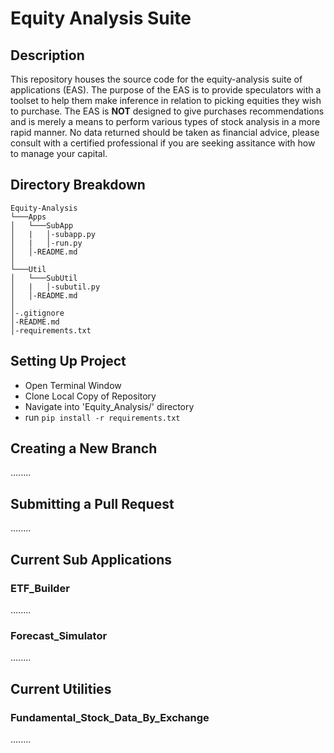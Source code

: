 # Equity Analysis Suite
## Description
This repository houses the source code for the equity-analysis suite of applications (EAS). The purpose of the EAS is to
provide speculators with a toolset to help them make inference in relation to picking equities they wish to purchase.
The EAS is **NOT** designed to give purchases recommendations and is merely a means to perform various types of stock 
analysis in a more rapid manner. No data returned should be taken as financial advice, please consult with a certified 
professional if you are seeking assitance with how to manage your capital.

## Directory Breakdown
```
Equity-Analysis
└───Apps
│   └───SubApp
│   |   │-subapp.py
│   |   │-run.py
│   │-README.md
│   
└───Util
│   └───SubUtil
│   |   │-subutil.py
│   │-README.md  
│
│-.gitignore
│-README.md
│-requirements.txt
```

## Setting Up Project 
- Open Terminal Window
- Clone Local Copy of Repository
- Navigate into 'Equity_Analysis/' directory
- run `pip install -r requirements.txt`

## Creating a New Branch
........

## Submitting a Pull Request
........

## Current Sub Applications
### ETF_Builder
........
### Forecast_Simulator
........


## Current Utilities
### Fundamental_Stock_Data_By_Exchange
........

